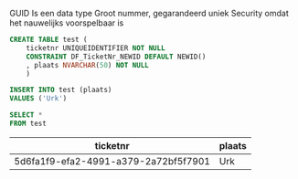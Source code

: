 GUID
Is een data type
Groot nummer, gegarandeerd uniek
Security omdat het nauwelijks voorspelbaar is

```sql
CREATE TABLE test (
	ticketnr UNIQUEIDENTIFIER NOT NULL 
    CONSTRAINT DF_TicketNr_NEWID DEFAULT NEWID()
	, plaats NVARCHAR(50) NOT NULL
	)

INSERT INTO test (plaats)
VALUES ('Urk')

SELECT *
FROM test

```

|ticketnr|plaats|
|---|---|
|5d6fa1f9-efa2-4991-a379-2a72bf5f7901|Urk|




